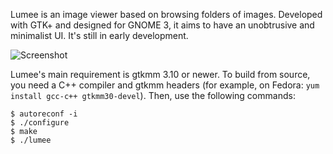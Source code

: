 Lumee is an image viewer based on browsing folders of images. Developed with
GTK+ and designed for GNOME 3, it aims to have an unobtrusive and minimalist
UI. It's still in early development.

![Screenshot](http://i.imgur.com/JgfCVGW.png)

Lumee's main requirement is gtkmm 3.10 or newer. To build from source, you need
a C++ compiler and gtkmm headers (for example, on Fedora: `yum install gcc-c++
gtkmm30-devel`). Then, use the following commands:

    $ autoreconf -i
    $ ./configure
    $ make
    $ ./lumee

